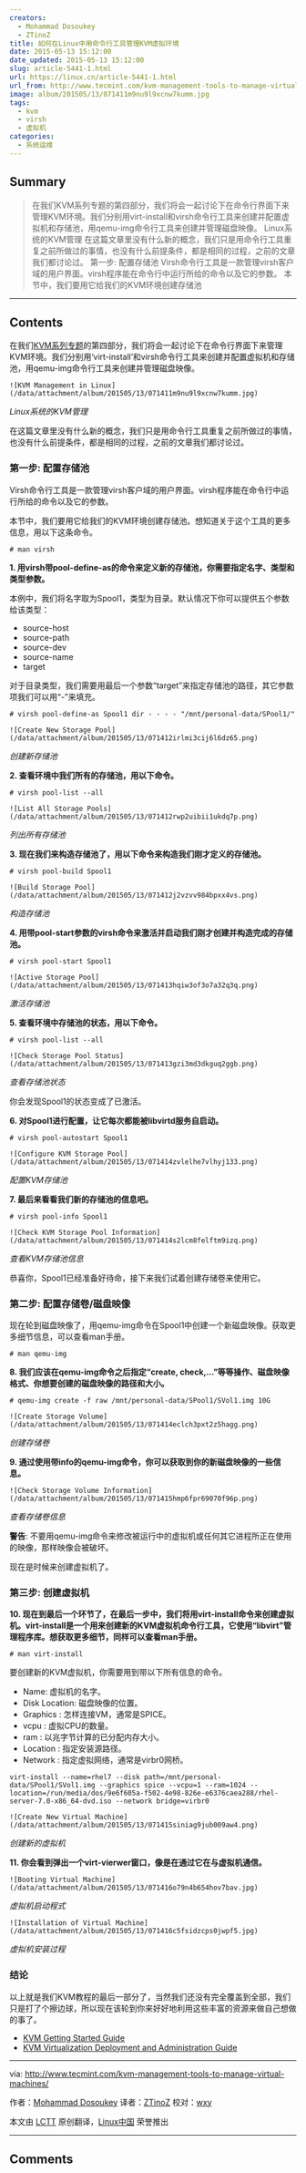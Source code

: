 ```yaml
---
creators:
  - Mohammad Dosoukey
  - ZTinoZ
title: 如何在Linux中用命令行工具管理KVM虚拟环境
date: 2015-05-13 15:12:00
date_updated: 2015-05-13 15:12:00
slug: article-5441-1.html
url: https://linux.cn/article-5441-1.html
url_from: http://www.tecmint.com/kvm-management-tools-to-manage-virtual-machines/
image: album/201505/13/071411m9nu9l9xcnw7kumm.jpg
tags:
  - kvm
  - virsh
  - 虚拟机
categories:
  - 系统运维
---
```


## Summary

> 在我们KVM系列专题的第四部分，我们将会一起讨论下在命令行界面下来管理KVM环境。我们分别用virt-install和virsh命令行工具来创建并配置虚拟机和存储池，用qemu-img命令行工具来创建并管理磁盘映像。  Linux系统的KVM管理 在这篇文章里没有什么新的概念，我们只是用命令行工具重复之前所做过的事情，也没有什么前提条件，都是相同的过程，之前的文章我们都讨论过。 第一步: 配置存储池 Virsh命令行工具是一款管理virsh客户域的用户界面。virsh程序能在命令行中运行所给的命令以及它的参数。 本节中，我们要用它给我们的KVM环境创建存储池

***

<!-- more -->

## Contents

在我们[KVM系列专题](http://www.tecmint.com/install-and-configure-kvm-in-linux/)的第四部分，我们将会一起讨论下在命令行界面下来管理KVM环境。我们分别用‘virt-install’和virsh命令行工具来创建并配置虚拟机和存储池，用qemu-img命令行工具来创建并管理磁盘映像。

`![KVM Management in Linux](/data/attachment/album/201505/13/071411m9nu9l9xcnw7kumm.jpg)`

*Linux系统的KVM管理*

在这篇文章里没有什么新的概念，我们只是用命令行工具重复之前所做过的事情，也没有什么前提条件，都是相同的过程，之前的文章我们都讨论过。

### 第一步: 配置存储池

Virsh命令行工具是一款管理virsh客户域的用户界面。virsh程序能在命令行中运行所给的命令以及它的参数。

本节中，我们要用它给我们的KVM环境创建存储池。想知道关于这个工具的更多信息，用以下这条命令。

```shell
# man virsh
```

**1. 用virsh带pool-define-as的命令来定义新的存储池，你需要指定名字、类型和类型参数。**

本例中，我们将名字取为Spool1，类型为目录。默认情况下你可以提供五个参数给该类型：

* source-host
* source-path
* source-dev
* source-name
* target

对于目录类型，我们需要用最后一个参数“target”来指定存储池的路径，其它参数项我们可以用“-”来填充。

```shell
# virsh pool-define-as Spool1 dir - - - - "/mnt/personal-data/SPool1/"
```

`![Create New Storage Pool](/data/attachment/album/201505/13/071412irlmi3cij6l6dz65.png)`

*创建新存储池*

**2. 查看环境中我们所有的存储池，用以下命令。**

```shell
# virsh pool-list --all
```

`![List All Storage Pools](/data/attachment/album/201505/13/071412rwp2uibii1ukdq7p.png)`

*列出所有存储池*

**3. 现在我们来构造存储池了，用以下命令来构造我们刚才定义的存储池。**

```shell
# virsh pool-build Spool1
```

`![Build Storage Pool](/data/attachment/album/201505/13/071412j2vzvv984bpxx4vs.png)`

*构造存储池*

**4. 用带pool-start参数的virsh命令来激活并启动我们刚才创建并构造完成的存储池。**

```shell
# virsh pool-start Spool1
```

`![Active Storage Pool](/data/attachment/album/201505/13/071413hqiw3of3o7a32q3q.png)`

*激活存储池*

**5. 查看环境中存储池的状态，用以下命令。**

```shell
# virsh pool-list --all
```

`![Check Storage Pool Status](/data/attachment/album/201505/13/071413gzi3md3dkguq2ggb.png)`

*查看存储池状态*

你会发现Spool1的状态变成了已激活。

**6. 对Spool1进行配置，让它每次都能被libvirtd服务自启动。**

```shell
# virsh pool-autostart Spool1
```

`![Configure KVM Storage Pool](/data/attachment/album/201505/13/071414zvlelhe7vlhyj133.png)`

*配置KVM存储池*

**7. 最后来看看我们新的存储池的信息吧。**

```shell
# virsh pool-info Spool1
```

`![Check KVM Storage Pool Information](/data/attachment/album/201505/13/071414s2lcm8felftm9izq.png)`

*查看KVM存储池信息*

恭喜你，Spool1已经准备好待命，接下来我们试着创建存储卷来使用它。

### 第二步: 配置存储卷/磁盘映像

现在轮到磁盘映像了，用qemu-img命令在Spool1中创建一个新磁盘映像。获取更多细节信息，可以查看man手册。

```shell
# man qemu-img
```

**8. 我们应该在qemu-img命令之后指定“create, check,…”等等操作、磁盘映像格式、你想要创建的磁盘映像的路径和大小。**

```shell
# qemu-img create -f raw /mnt/personal-data/SPool1/SVol1.img 10G
```

`![Create Storage Volume](/data/attachment/album/201505/13/071414eclch3pxt2z5hagg.png)`

*创建存储卷*

**9. 通过使用带info的qemu-img命令，你可以获取到你的新磁盘映像的一些信息。**

`![Check Storage Volume Information](/data/attachment/album/201505/13/071415hmp6fpr69070f96p.png)`

*查看存储卷信息*

**警告**: 不要用qemu-img命令来修改被运行中的虚拟机或任何其它进程所正在使用的映像，那样映像会被破坏。

现在是时候来创建虚拟机了。

### 第三步: 创建虚拟机

**10. 现在到最后一个环节了，在最后一步中，我们将用virt-install命令来创建虚拟机。virt-install是一个用来创建新的KVM虚拟机命令行工具，它使用“libvirt”管理程序库。想获取更多细节，同样可以查看man手册。**

```shell
# man virt-install
```

要创建新的KVM虚拟机，你需要用到带以下所有信息的命令。

* Name: 虚拟机的名字。
* Disk Location: 磁盘映像的位置。
* Graphics : 怎样连接VM，通常是SPICE。
* vcpu : 虚拟CPU的数量。
* ram : 以兆字节计算的已分配内存大小。
* Location : 指定安装源路径。
* Network : 指定虚拟网络，通常是virbr0网桥。

```shell
virt-install --name=rhel7 --disk path=/mnt/personal-data/SPool1/SVol1.img --graphics spice --vcpu=1 --ram=1024 --location=/run/media/dos/9e6f605a-f502-4e98-826e-e6376caea288/rhel-server-7.0-x86_64-dvd.iso --network bridge=virbr0
```

`![Create New Virtual Machine](/data/attachment/album/201505/13/071415siniag9jub009aw4.png)`

*创建新的虚拟机*

**11. 你会看到弹出一个virt-vierwer窗口，像是在通过它在与虚拟机通信。**

`![Booting Virtual Machine](/data/attachment/album/201505/13/071416o79n4b654hov7bav.jpg)`

*虚拟机启动程式*

`![Installation of Virtual Machine](/data/attachment/album/201505/13/071416c5fsidzcps0jwpf5.jpg)`

*虚拟机安装过程*

### 结论

以上就是我们KVM教程的最后一部分了，当然我们还没有完全覆盖到全部，我们只是打了个擦边球，所以现在该轮到你来好好地利用这些丰富的资源来做自己想做的事了。

* [KVM Getting Started Guide](https://access.redhat.com/site/documentation/en-US/Red_Hat_Enterprise_Linux/7/html/Virtualization_Getting_Started_Guide/index.html)
* [KVM Virtualization Deployment and Administration Guide](https://access.redhat.com/site/documentation/en-US/Red_Hat_Enterprise_Linux/7/html/Virtualization_Deployment_and_Administration_Guide/index.html)

---

via: <http://www.tecmint.com/kvm-management-tools-to-manage-virtual-machines/>

作者：[Mohammad Dosoukey](http://www.tecmint.com/author/dos2009/) 译者：[ZTinoZ](https://github.com/ZTinoZ) 校对：[wxy](https://github.com/wxy)

本文由 [LCTT](https://github.com/LCTT/TranslateProject) 原创翻译，[Linux中国](https://linux.cn/) 荣誉推出

***

## Comments
